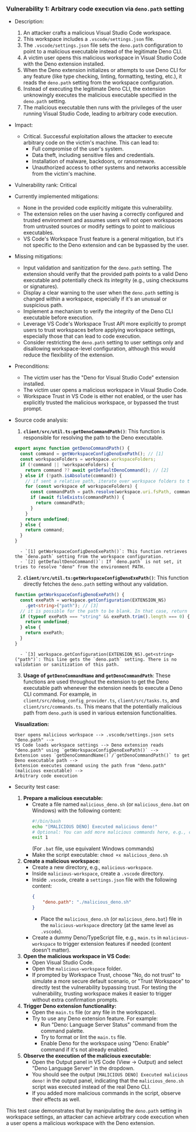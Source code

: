 ### Vulnerability 1: Arbitrary code execution via `deno.path` setting

- Description:
    1. An attacker crafts a malicious Visual Studio Code workspace.
    2. This workspace includes a `.vscode/settings.json` file.
    3. The `.vscode/settings.json` file sets the `deno.path` configuration to point to a malicious executable instead of the legitimate Deno CLI.
    4. A victim user opens this malicious workspace in Visual Studio Code with the Deno extension installed.
    5. When the Deno extension initializes or attempts to use Deno CLI for any feature (like type checking, linting, formatting, testing, etc.), it reads the `deno.path` setting from the workspace configuration.
    6. Instead of executing the legitimate Deno CLI, the extension unknowingly executes the malicious executable specified in the `deno.path` setting.
    7. The malicious executable then runs with the privileges of the user running Visual Studio Code, leading to arbitrary code execution.

- Impact:
    - Critical. Successful exploitation allows the attacker to execute arbitrary code on the victim's machine. This can lead to:
        - Full compromise of the user's system.
        - Data theft, including sensitive files and credentials.
        - Installation of malware, backdoors, or ransomware.
        - Unauthorized access to other systems and networks accessible from the victim's machine.

- Vulnerability rank: Critical

- Currently implemented mitigations:
    - None in the provided code explicitly mitigate this vulnerability.
    - The extension relies on the user having a correctly configured and trusted environment and assumes users will not open workspaces from untrusted sources or modify settings to point to malicious executables.
    - VS Code's Workspace Trust feature is a general mitigation, but it's not specific to the Deno extension and can be bypassed by the user.

- Missing mitigations:
    - Input validation and sanitization for the `deno.path` setting. The extension should verify that the provided path points to a valid Deno executable and potentially check its integrity (e.g., using checksums or signatures).
    - Display a clear warning to the user when the `deno.path` setting is changed within a workspace, especially if it's an unusual or suspicious path.
    - Implement a mechanism to verify the integrity of the Deno CLI executable before execution.
    - Leverage VS Code's Workspace Trust API more explicitly to prompt users to trust workspaces before applying workspace settings, especially those that can lead to code execution.
    - Consider restricting the `deno.path` setting to user settings only and disallowing workspace-level configuration, although this would reduce the flexibility of the extension.

- Preconditions:
    - The victim user has the "Deno for Visual Studio Code" extension installed.
    - The victim user opens a malicious workspace in Visual Studio Code.
    - Workspace Trust in VS Code is either not enabled, or the user has explicitly trusted the malicious workspace, or bypassed the trust prompt.

- Source code analysis:
    1. **`client/src/util.ts:getDenoCommandPath()`**: This function is responsible for resolving the path to the Deno executable.
    ```typescript
    export async function getDenoCommandPath() {
      const command = getWorkspaceConfigDenoExePath(); // [1]
      const workspaceFolders = workspace.workspaceFolders;
      if (!command || !workspaceFolders) {
        return command ?? await getDefaultDenoCommand(); // [2]
      } else if (!path.isAbsolute(command)) {
        // if sent a relative path, iterate over workspace folders to try and resolve.
        for (const workspace of workspaceFolders) {
          const commandPath = path.resolve(workspace.uri.fsPath, command);
          if (await fileExists(commandPath)) {
            return commandPath;
          }
        }
        return undefined;
      } else {
        return command;
      }
    }
    ```
        - `[1] getWorkspaceConfigDenoExePath()`: This function retrieves the `deno.path` setting from the workspace configuration.
        - `[2] getDefaultDenoCommand()`: If `deno.path` is not set, it tries to resolve "deno" from the environment PATH.
    2. **`client/src/util.ts:getWorkspaceConfigDenoExePath()`**: This function directly fetches the `deno.path` setting without any validation.
    ```typescript
    function getWorkspaceConfigDenoExePath() {
      const exePath = workspace.getConfiguration(EXTENSION_NS)
        .get<string>("path"); // [3]
      // it is possible for the path to be blank. In that case, return undefined
      if (typeof exePath === "string" && exePath.trim().length === 0) {
        return undefined;
      } else {
        return exePath;
      }
    }
    ```
        - `[3] workspace.getConfiguration(EXTENSION_NS).get<string>("path")`: This line gets the `deno.path` setting. There is no validation or sanitization of this path.
    3. **Usage of `getDenoCommandName` and `getDenoCommandPath`**: These functions are used throughout the extension to get the Deno executable path whenever the extension needs to execute a Deno CLI command. For example, in `client/src/debug_config_provider.ts`, `client/src/tasks.ts`, and `client/src/commands.ts`. This means that the potentially malicious path from `deno.path` is used in various extension functionalities.

    **Visualization:**

    ```
    User opens malicious workspace --> .vscode/settings.json sets "deno.path" -->
    VS Code loads workspace settings --> Deno extension reads "deno.path" using `getWorkspaceConfigDenoExePath()` -->
    Extension uses `getDenoCommandName()`/`getDenoCommandPath()` to get Deno executable path -->
    Extension executes command using the path from "deno.path" (malicious executable) -->
    Arbitrary code execution
    ```

- Security test case:
    1. **Prepare a malicious executable:**
        - Create a file named `malicious_deno.sh` (or `malicious_deno.bat` on Windows) with the following content:
            ```bash
            #!/bin/bash
            echo "[MALICIOUS DENO] Executed malicious deno!"
            # Optional: You can add more malicious commands here, e.g., create a file, etc.
            exit 1
            ```
            (For `.bat` file, use equivalent Windows commands)
        - Make the script executable: `chmod +x malicious_deno.sh`
    2. **Create a malicious workspace:**
        - Create a new directory, e.g., `malicious-workspace`.
        - Inside `malicious-workspace`, create a `.vscode` directory.
        - Inside `.vscode`, create a `settings.json` file with the following content:
            ```json
            {
                "deno.path": "./malicious_deno.sh"
            }
            ```
            - Place the `malicious_deno.sh` (or `malicious_deno.bat`) file in the `malicious-workspace` directory (at the same level as `.vscode`).
        - Create a dummy Deno/TypeScript file, e.g., `main.ts` in `malicious-workspace` to trigger extension features if needed (content doesn't matter).
    3. **Open the malicious workspace in VS Code:**
        - Open Visual Studio Code.
        - Open the `malicious-workspace` folder.
        - If prompted by Workspace Trust, choose "No, do not trust" to simulate a more secure default scenario, or "Trust Workspace" to directly test the vulnerability bypassing trust. For testing the vulnerability, trusting workspace makes it easier to trigger without extra confirmation prompts.
    4. **Trigger Deno extension functionality:**
        - Open the `main.ts` file (or any file in the workspace).
        - Try to use any Deno extension feature. For example:
            - Run "Deno: Language Server Status" command from the command palette.
            - Try to format or lint the `main.ts` file.
            - Enable Deno for the workspace using "Deno: Enable" command if it's not already enabled.
    5. **Observe the execution of the malicious executable:**
        - Open the Output panel in VS Code (View -> Output) and select "Deno Language Server" in the dropdown.
        - You should see the output `[MALICIOUS DENO] Executed malicious deno!` in the output panel, indicating that the `malicious_deno.sh` script was executed instead of the real Deno CLI.
        - If you added more malicious commands in the script, observe their effects as well.

This test case demonstrates that by manipulating the `deno.path` setting in workspace settings, an attacker can achieve arbitrary code execution when a user opens a malicious workspace with the Deno extension.
